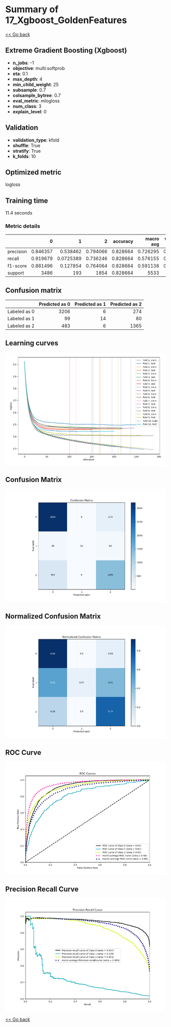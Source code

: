 # Summary of 17_Xgboost_GoldenFeatures

[<< Go back](../README.md)


## Extreme Gradient Boosting (Xgboost)
- **n_jobs**: -1
- **objective**: multi:softprob
- **eta**: 0.1
- **max_depth**: 4
- **min_child_weight**: 25
- **subsample**: 0.7
- **colsample_bytree**: 0.7
- **eval_metric**: mlogloss
- **num_class**: 3
- **explain_level**: 0

## Validation
 - **validation_type**: kfold
 - **shuffle**: True
 - **stratify**: True
 - **k_folds**: 10

## Optimized metric
logloss

## Training time

11.4 seconds

### Metric details
|           |           0 |           1 |           2 |   accuracy |   macro avg |   weighted avg |   logloss |
|:----------|------------:|------------:|------------:|-----------:|------------:|---------------:|----------:|
| precision |    0.846357 |   0.538462  |    0.794066 |   0.828664 |    0.726295 |       0.818095 |  0.451345 |
| recall    |    0.919679 |   0.0725389 |    0.736246 |   0.828664 |    0.576155 |       0.828664 |  0.451345 |
| f1-score  |    0.881496 |   0.127854  |    0.764064 |   0.828664 |    0.591138 |       0.815858 |  0.451345 |
| support   | 3486        | 193         | 1854        |   0.828664 | 5533        |    5533        |  0.451345 |


## Confusion matrix
|              |   Predicted as 0 |   Predicted as 1 |   Predicted as 2 |
|:-------------|-----------------:|-----------------:|-----------------:|
| Labeled as 0 |             3206 |                6 |              274 |
| Labeled as 1 |               99 |               14 |               80 |
| Labeled as 2 |              483 |                6 |             1365 |

## Learning curves
![Learning curves](learning_curves.png)
## Confusion Matrix

![Confusion Matrix](confusion_matrix.png)


## Normalized Confusion Matrix

![Normalized Confusion Matrix](confusion_matrix_normalized.png)


## ROC Curve

![ROC Curve](roc_curve.png)


## Precision Recall Curve

![Precision Recall Curve](precision_recall_curve.png)



[<< Go back](../README.md)
